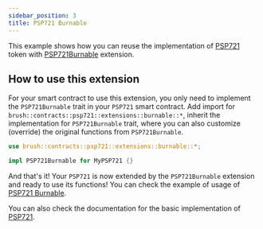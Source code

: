 ```yaml
---
sidebar_position: 3
title: PSP721 Burnable
---
```


This example shows how you can reuse the implementation of [PSP721](https://github.com/Supercolony-net/openbrush-contracts/tree/main/contracts/token/psp721) token with [PSP721Burnable](https://github.com/Supercolony-net/openbrush-contracts/tree/main/contracts/token/psp721/src/extensions/burnable.rs) extension.

## How to use this extension

For your smart contract to use this extension, you only need to implement the `PSP721Burnable` trait in your `PSP721` smart contract. Add import for `brush::contracts::psp721::extensions::burnable::*`, inherit the implementation for `PSP721Burnable` trait, where you can also customize (override) the original functions from `PSP721Burnable`.

```rust
use brush::contracts::psp721::extensions::burnable::*;

impl PSP721Burnable for MyPSP721 {}
```

And that's it! Your `PSP721` is now extended by the `PSP721Burnable` extension and ready to use its functions!
You can check the example of usage of [PSP721 Burnable](https://github.com/Supercolony-net/openbrush-contracts/tree/main/examples/psp721_extensions/burnable).

You can also check the documentation for the basic implementation of [PSP721](/smart-contracts/PSP721/psp721).
